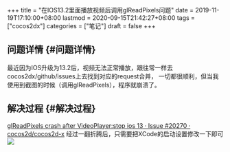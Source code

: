 +++
title = "在IOS13.2里面播放视频后调用glReadPixels问题"
date = 2019-11-19T17:10:00+08:00
lastmod = 2020-09-15T21:42:27+08:00
tags = ["cocos2dx"]
categories = ["笔记"]
draft = false
+++

## 问题详情 {#问题详情}

最近因为IOS升级为13.2后，视频无法正常播放，跟往常一样去cocos2dx/github/issues上去找到对应的request合并，
一切都很顺利，但当我使用到截图的时候（调用glReadPixels），程序就崩溃了。
<!--more-->


## 解决过程 {#解决过程}

[glReadPixels crash after VideoPlayer:stop ios 13 · Issue #20270 · cocos2d/cocos2d-x](https://github.com/cocos2d/cocos2d-x/issues/20270)
经过一翻折腾后，只需要把XCode的启动设置修改一下即可
![](/images/glreadpixels-after-videoplayer/file.png)
